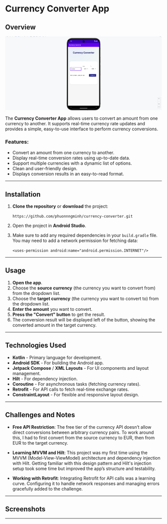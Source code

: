 Currency Converter App
======================

Overview
--------

[![Demo video](demo.png)](demo.mp4)

The **Currency Converter App** allows users to convert an amount from one currency to another. It supports real-time currency rate updates and provides a simple, easy-to-use interface to perform currency conversions.

### Features:

-   Convert an amount from one currency to another.
-   Display real-time conversion rates using up-to-date data.
-   Support multiple currencies with a dynamic list of options.
-   Clean and user-friendly design.
-   Displays conversion results in an easy-to-read format.

* * * * *

Installation
------------

1.  **Clone the repository** or **download** the project:

    `https://github.com/phuonnngminh/currency-converter.git`

2.  Open the project in **Android Studio**.

3.  Make sure to add any required dependencies in your `build.gradle` file. You may need to add a network permission for fetching data:

    `<uses-permission android:name="android.permission.INTERNET"/>`

* * * * *

Usage
-----

1.  **Open the app**.
2.  Choose the **source currency** (the currency you want to convert from) from the dropdown list.
3.  Choose the **target currency** (the currency you want to convert to) from the dropdown list.
4.  **Enter the amount** you want to convert.
5.  **Press the "Convert" button** to get the result.
6.  The conversion result will be displayed left of the button, showing the converted amount in the target currency.

* * * * *

Technologies Used
-----------------

-   **Kotlin** - Primary language for development.
-   **Android SDK** - For building the Android app.
-   **Jetpack Compose** / **XML Layouts** - For UI components and layout management.
-   **Hilt** - For dependency injection.
-   **Coroutine** - For asynchronous tasks (fetching currency rates).
-   **Retrofit** - For API calls to fetch real-time exchange rates.
-   **ConstraintLayout** - For flexible and responsive layout design.

* * * * *

Challenges and Notes
--------------------

- **Free API Restriction**: The free tier of the currency API doesn’t allow direct conversions between arbitrary currency pairs. To work around this, I had to first convert from the source currency to EUR, then from EUR to the target currency.

- **Learning MVVM and Hilt**: This project was my first time using the MVVM (Model-View-ViewModel) architecture and dependency injection with Hilt. Getting familiar with this design pattern and Hilt's injection setup took some time but improved the app’s structure and testability.

- **Working with Retrofit**: Integrating Retrofit for API calls was a learning curve. Configuring it to handle network responses and managing errors gracefully added to the challenge.

* * * * *
Screenshots
-----------

* * * * *
